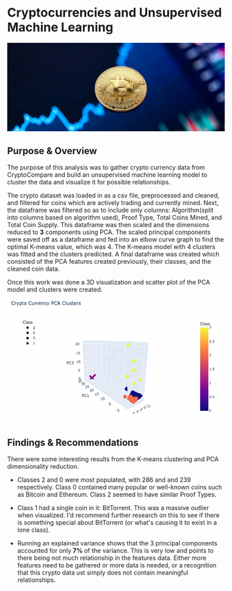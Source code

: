 # Cryptocurrencies and Unsupervised Machine Learning

<p align="center">
  <img src="https://github.com/conorwhanson/Cryptocurrencies/blob/main/resources/coin1.png">
</p>

## Purpose & Overview
The purpose of this analysis was to gather crypto currency data from CryptoCompare and build an unsupervised machine learning model to cluster the data and visualize it for possible relationships. 

The crypto dataset was loaded in as a csv file, preprocessed and cleaned, and filtered for coins which are actively trading and currently mined. Next, the dataframe was filtered so as to include only columns: Algorithm(split into columns based on algorithm used), Proof Type, Total Coins Mined, and Total Coin Supply. This dataframe was then scaled and the dimensions reduced to **3** components using PCA. The scaled principal components were saved off as a dataframe and fed into an elbow curve graph to find the optimal K-means value, which was 4. The K-means model with 4 clusters was fitted and the clusters predicted. A final dataframe was created which consisted of the PCA features created previously, their classes, and the cleaned coin data.

Once this work was done a 3D visualization and scatter plot of the PCA model and clusters were created.

![3D_clusters](https://github.com/conorwhanson/Cryptocurrencies/blob/main/resources/PCA_cluster_3d.png)

## Findings & Recommendations

There were some interesting results from the K-means clustering and PCA dimensionality reduction. 

- Classes 2 and 0 were most populated, with 286 and and 239 respectively. Class 0 contained many popular or well-known coins such as Bitcoin and Ethereum. Class 2 seemed to have similar Proof Types.

- Class 1 had a single coin in it: BitTorrent. This was a massive outlier when visualized. I'd recommend further research on this to see if there is something special about BitTorrent (or what's causing it to exist in a lone class).

- Running an explained variance shows that the 3 principal components accounted for only **7%** of the variance. This is very low and points to there being not much relationship in the features data. Either more features need to be gathered or more data is needed, or a recognition that this crypto data ust simply does not contain meaningful relationships.
